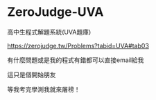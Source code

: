 # ZeroJudge-UVA
高中生程式解題系統(UVA題庫)

https://zerojudge.tw/Problems?tabid=UVA#tab03

有什麼問題或是我的程式有錯都可以直接email給我

這只是個開始朋友

等我考完學測我就來屠榜！

